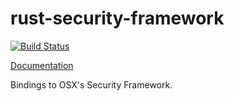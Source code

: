 # rust-security-framework

[![Build Status](https://travis-ci.org/sfackler/rust-security-framework.svg?branch=master)](https://travis-ci.org/sfackler/rust-security-framework)

[Documentation](https://sfackler.github.io/rust-security-framework/doc/v0.1.0/security_framework)

Bindings to OSX's Security Framework.
